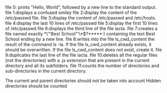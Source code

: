 file 0: prints "Hello, World", followed by a new line to the standard output.
file 1:displays a confused smiley
file 2:display the content of the /etc/passwd file.
file 3:display the content of /etc/passwd and /etc/hosts.
file 4:display the last 10 lines of /etc/passwd
file 5:display the first 10 lines of /etc/passwd
file 6:displays the third line of the file iacta.
file 7:creates a file named exactly \*\\'"Best School"\'\\*$\?\*\*\*\*\*:) containing the text Best School ending by a new line.
file 8:writes into the file ls_cwd_content the result of the command ls -la. If the file ls_cwd_content already exists, it should be overwritten. If the file ls_cwd_content does not exist, create it.
file 9:duplicates the last line of the file iacta.
file 10:deletes all the regular files (not the directories) with a .js extension that are present in the current directory and all its subfolders.
file 11:counts the number of directories and sub-directories in the current directory.

The current and parent directories should not be taken into account
Hidden directories should be counted